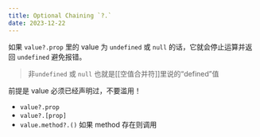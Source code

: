 ```yaml
---
title: Optional Chaining `?.` 
date: 2023-12-22
---
```


如果 `value?.prop` 里的 value 为 `undefined` 或 `null` 的话，它就会停止运算并返回 `undefined` 避免报错。

> 非`undefined` 或 `null` 也就是[[空值合并符]]里说的“defined”值

前提是 value 必须已经声明过，不要滥用！

- `value?.prop`
- `value?.[prop]`
- `value.method?.()` 如果 method 存在则调用

